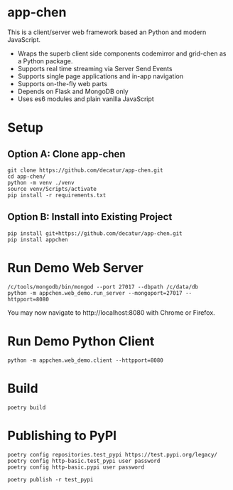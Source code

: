 # app-chen

This is a client/server web framework based an Python and modern JavaScript.
* Wraps the superb client side components codemirror and grid-chen as a Python package.
* Supports real time streaming via Server Send Events
* Supports single page applications and in-app navigation
* Supports on-the-fly web parts
* Depends on Flask and MongoDB only
* Uses es6 modules and plain vanilla JavaScript

# Setup
 
## Option A: Clone app-chen

````shell script
git clone https://github.com/decatur/app-chen.git
cd app-chen/
python -m venv ./venv
source venv/Scripts/activate
pip install -r requirements.txt
 ````

## Option B: Install into Existing Project

````shell script
pip install git+https://github.com/decatur/app-chen.git
pip install appchen
 ````

# Run Demo Web Server

````shell script
/c/tools/mongodb/bin/mongod --port 27017 --dbpath /c/data/db
python -m appchen.web_demo.run_server --mongoport=27017 --httpport=8080
 ````

You may now navigate to http://localhost:8080 with Chrome or Firefox.


# Run Demo Python Client

````shell script
python -m appchen.web_demo.client --httpport=8080
````

# Build

````shell script
poetry build
````

# Publishing to PyPI

````shell script
poetry config repositories.test_pypi https://test.pypi.org/legacy/
poetry config http-basic.test_pypi user password
poetry config http-basic.pypi user password

poetry publish -r test_pypi
````

